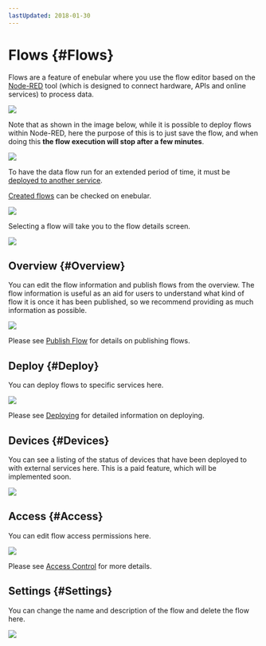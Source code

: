 ```yaml
---
lastUpdated: 2018-01-30
---
```


# Flows {#Flows}

Flows are a feature of enebular where you use the flow editor based on the <a href="https://nodered.jp/" target="_blank">Node-RED</a> tool (which is designed to connect hardware, APIs and online services) to process data.

![](https://i.gyazo.com/893f5d6ee3a233e4db918fcfde4323f0.png)

Note that as shown in the image below, while it is possible to deploy flows within Node-RED, here the purpose of this is to just save the flow, and when doing this **the flow execution will stop after a few minutes**.

![](https://i.gyazo.com/bfb9c0e25ad5e4a372a149336bdef8b8.png)

To have the data flow run for an extended period of time, it must be [deployed to another service](../Deploy/index.md).

[Created flows](./CreateFlow.md) can be checked on enebular.

![](https://i.gyazo.com/df15e18b0f61680b23773a7d8ca4ae6c.png)

Selecting a flow will take you to the flow details screen.

![](https://i.gyazo.com/7cb9b53259022696e7cc47e4fa81d89b.png)

## Overview {#Overview}

You can edit the flow information and publish flows from the overview. The flow information is useful as an aid for users to understand what kind of flow it is once it has been published, so we recommend providing as much information as possible.

![](https://i.gyazo.com/7cb9b53259022696e7cc47e4fa81d89b.png)

Please see [Publish Flow](./PublishFlow.md) for details on publishing flows.

## Deploy {#Deploy}

You can deploy flows to specific services here.

![](https://i.gyazo.com/176869beb11cdec73fe02c8c09c4288f.png)

Please see [Deploying](../Deploy/index.md) for detailed information on deploying.

## Devices {#Devices}

You can see a listing of the status of devices that have been deployed to with external services here. This is a paid feature, which will be implemented soon.

![](https://i.gyazo.com/9f26dd5fa222389b4b90cb2eea5a1df7.png)

## Access {#Access}

You can edit flow access permissions here.

![](https://i.gyazo.com/6b4babe394ae110c62ba181718849c0b.png)

Please see [Access Control](../Config/Access.md) for more details.

## Settings {#Settings}

You can change the name and description of the flow and delete the flow here.

![](https://i.gyazo.com/9e8637beeeb0d53009f4eb71d046291a.png)
